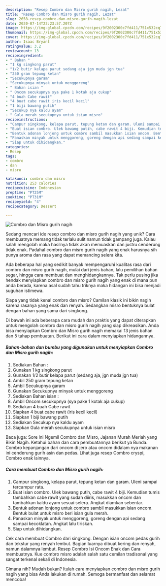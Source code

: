 ```yaml
---
description: "Resep Combro dan Misro gurih nagih, Lezat"
title: "Resep Combro dan Misro gurih nagih, Lezat"
slug: 2658-resep-combro-dan-misro-gurih-nagih-lezat
date: 2020-07-14T22:23:57.207Z
image: https://img-global.cpcdn.com/recipes/9f2002300c7fd411/751x532cq70/combro-dan-misro-gurih-nagih-foto-resep-utama.jpg
thumbnail: https://img-global.cpcdn.com/recipes/9f2002300c7fd411/751x532cq70/combro-dan-misro-gurih-nagih-foto-resep-utama.jpg
cover: https://img-global.cpcdn.com/recipes/9f2002300c7fd411/751x532cq70/combro-dan-misro-gurih-nagih-foto-resep-utama.jpg
author: Isaac Bryant
ratingvalue: 3.2
reviewcount: 13
recipeingredient:
- " Bahan "
- "1 kg singkong parut"
- "1/2 butir kelapa parut sedang aja jgn muda jgn tua"
- "250 gram tepung ketan"
- "Secukupnya garam"
- "Secukupnya minyak untuk menggoreng"
- " Bahan isian "
- " Oncom secukupnya sya pake 1 kotak aja cukup"
- "4 buah Cabe rawit"
- "4 buat cabe rawit iris kecil kecil"
- "1 biji bawang putih"
- "Secukup nya kaldu ayam"
- " Gula merah secukupnya untuk isian misro"
recipeinstructions:
- "Campur singkong, kelapa parut, tepung ketan dan garam. Uleni sampai tercampur rata."
- "Buat isian combro. Ulek bawang putih, cabe rawit 4 biji. Kemudian tumis tambahkan cabe rawit yang sudah diiris, masukkan oncom dan tambahkan kaldu ayam sesuai selera. Angkat diamkan sebentar."
- "Bentuk adonan lonjong untuk combro sambil masukkan isian oncom. Bentuk bulat untuk misro beri isian gula merah."
- "Panaskan minyak untuk menggoreng, goreng dengan api sedang sampai kecoklatan. Angkat lalu tiriskan."
- "Siap untuk dihidangkan."
categories:
- Resep
tags:
- combro
- dan
- misro

katakunci: combro dan misro 
nutrition: 253 calories
recipecuisine: Indonesian
preptime: "PT25M"
cooktime: "PT31M"
recipeyield: "4"
recipecategory: Dessert

---
```



![Combro dan Misro gurih nagih](https://img-global.cpcdn.com/recipes/9f2002300c7fd411/751x532cq70/combro-dan-misro-gurih-nagih-foto-resep-utama.jpg)

Sedang mencari ide resep combro dan misro gurih nagih yang unik? Cara membuatnya memang tidak terlalu sulit namun tidak gampang juga. Kalau salah mengolah maka hasilnya tidak akan memuaskan dan justru cenderung tidak enak. Padahal combro dan misro gurih nagih yang enak harusnya sih punya aroma dan rasa yang dapat memancing selera kita.

Ada beberapa hal yang sedikit banyak mempengaruhi kualitas rasa dari combro dan misro gurih nagih, mulai dari jenis bahan, lalu pemilihan bahan segar, hingga cara membuat dan menghidangkannya. Tak perlu pusing jika hendak menyiapkan combro dan misro gurih nagih yang enak di mana pun anda berada, karena asal sudah tahu triknya maka hidangan ini bisa menjadi suguhan istimewa.

Siapa yang tidak kenal combro dan misro? Camilan klasik ini bikin nagih karena rasanya yang enak dan renyah. Sedangkan misro bentuknya bulat dengan bahan yang sama dari singkong.


Di bawah ini ada beberapa cara mudah dan praktis yang dapat diterapkan untuk mengolah combro dan misro gurih nagih yang siap dikreasikan. Anda bisa menyiapkan Combro dan Misro gurih nagih memakai 13 jenis bahan dan 5 tahap pembuatan. Berikut ini cara dalam menyiapkan hidangannya.

<!--inarticleads1-->

##### Bahan-bahan dan bumbu yang digunakan untuk menyiapkan Combro dan Misro gurih nagih:

1. Sediakan  Bahan :
1. Gunakan 1 kg singkong parut
1. Gunakan 1/2 butir kelapa parut (sedang aja, jgn muda jgn tua)
1. Ambil 250 gram tepung ketan
1. Ambil Secukupnya garam
1. Gunakan Secukupnya minyak untuk menggoreng
1. Sediakan  Bahan isian :
1. Ambil  Oncom secukupnya (sya pake 1 kotak aja cukup)
1. Sediakan 4 buah Cabe rawit
1. Siapkan 4 buat cabe rawit (iris kecil kecil)
1. Siapkan 1 biji bawang putih
1. Sediakan Secukup nya kaldu ayam
1. Siapkan  Gula merah secukupnya untuk isian misro


Baca juga: Sore Ini Ngemil Combro dan Misro, Jajanan Murah Meriah yang Bikin Nagih. Ketahui bahan dan cara pembuatannya berikut ya Bunda. Combro kepanjangan dari oncom di jero atau oncom didalam nya makanan ini cenderung gurih asin dan pedas. Lihat juga resep Combro cryspi, Combro enak lainnya. 

<!--inarticleads2-->

##### Cara membuat Combro dan Misro gurih nagih:

1. Campur singkong, kelapa parut, tepung ketan dan garam. Uleni sampai tercampur rata.
1. Buat isian combro. Ulek bawang putih, cabe rawit 4 biji. Kemudian tumis tambahkan cabe rawit yang sudah diiris, masukkan oncom dan tambahkan kaldu ayam sesuai selera. Angkat diamkan sebentar.
1. Bentuk adonan lonjong untuk combro sambil masukkan isian oncom. Bentuk bulat untuk misro beri isian gula merah.
1. Panaskan minyak untuk menggoreng, goreng dengan api sedang sampai kecoklatan. Angkat lalu tiriskan.
1. Siap untuk dihidangkan.


Cek cara membuat Combro dari singkong. Dengan isian oncom pedas gurih dan tekstur yang renyah lembut. Bagian luarnya dibuat kering dan renyah, namun dalamnya lembut. Resep Combro Isi Oncom Enak dan Cara membuatnya. Kue combro misro adalah salah satu cemilan tradisonal yang sangat terkenal sekali di Indonesia. 

Gimana nih? Mudah bukan? Itulah cara menyiapkan combro dan misro gurih nagih yang bisa Anda lakukan di rumah. Semoga bermanfaat dan selamat mencoba!
